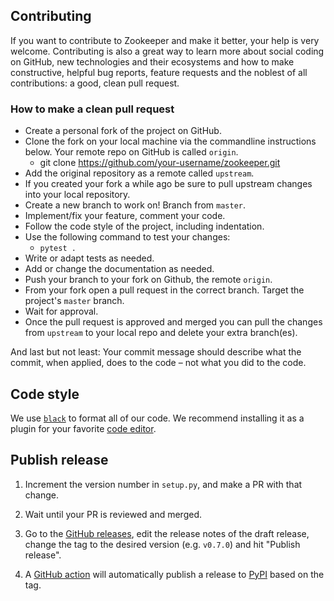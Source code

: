 ## Contributing

If you want to contribute to Zookeeper and make it better, your help is very welcome. Contributing is also a great way to learn more about social coding on GitHub, new technologies and their ecosystems and how to make constructive, helpful bug reports, feature requests and the noblest of all contributions: a good, clean pull request.

### How to make a clean pull request

- Create a personal fork of the project on GitHub.
- Clone the fork on your local machine via the commandline instructions below. Your remote repo on GitHub is called `origin`.
  - git clone https://github.com/your-username/zookeeper.git
- Add the original repository as a remote called `upstream`.
- If you created your fork a while ago be sure to pull upstream changes into your local repository.
- Create a new branch to work on! Branch from `master`.
- Implement/fix your feature, comment your code.
- Follow the code style of the project, including indentation.
- Use the following command to test your changes:
  - `pytest .`
- Write or adapt tests as needed.
- Add or change the documentation as needed.
- Push your branch to your fork on Github, the remote `origin`.
- From your fork open a pull request in the correct branch. Target the project's `master` branch.
- Wait for approval.
- Once the pull request is approved and merged you can pull the changes from `upstream` to your local repo and delete your extra branch(es).

And last but not least: Your commit message should describe what the commit, when applied, does to the code – not what you did to the code.

## Code style

We use [`black`](https://black.readthedocs.io/en/stable/) to format all of our code. We recommend installing it as a plugin for your favorite [code editor](https://black.readthedocs.io/en/stable/editor_integration.html).

## Publish release

1. Increment the version number in `setup.py`, and make a PR with that change.

2. Wait until your PR is reviewed and merged.

3. Go to the [GitHub releases](https://github.com/larq/zookeeper/releases), edit the release notes of the draft release, change the tag to the desired version (e.g. `v0.7.0`) and hit "Publish release".

4. A [GitHub action](https://github.com/larq/zookeeper/actions) will automatically publish a release to [PyPI](https://pypi.org/) based on the tag.
